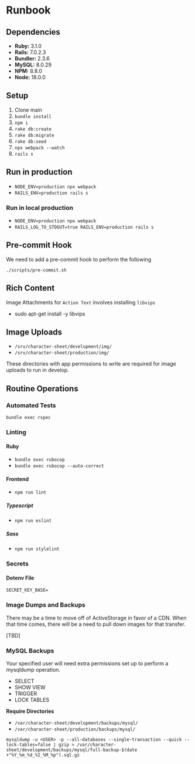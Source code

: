 # Runbook

## Dependencies

- **Ruby:** 3.1.0
- **Rails:** 7.0.2.3
- **Bundler:** 2.3.6
- **MySQL:** 8.0.29
- **NPM:** 8.8.0
- **Node:** 18.0.0

## Setup

1. Clone main
2. `bundle install`
3. `npm i`
4. `rake db:create`
5. `rake db:migrate`
6. `rake db:seed`
7. `npx webpack --watch`
8. `rails s`

## Run in production
- `NODE_ENV=production npx webpack`
- `RAILS_ENV=production rails s`

### Run in local production
- `NODE_ENV=production npx webpack`
- `RAILS_LOG_TO_STDOUT=true RAILS_ENV=production rails s`

## Pre-commit Hook

We need to add a pre-commit hook to perform the following

`./scripts/pre-commit.sh`

## Rich Content

Image Attachments for `Action Text` involves installing `libvips`

- sudo apt-get install -y libvips

## Image Uploads

- `/srv/character-sheet/development/img/`
- `/srv/character-sheet/production/img/`

These directories with app permissions to write are required for image uploads to run in develop.

## Routine Operations

### Automated Tests

`bundle exec rspec`

### Linting

#### Ruby

- `bundle exec rubocop`
- `bundle exec rubocop --auto-correct`

#### Frontend

- `npm run lint`

##### Typescript

- `npm run eslint`

##### Sass

- `npm run stylelint`

### Secrets

#### Dotenv File

```
SECRET_KEY_BASE=
```

### Image Dumps and Backups

There may be a time to move off of ActiveStorage in favor of a CDN. When that time comes, there will be a need to pull down images for that transfer.

[TBD]

### MySQL Backups

Your specified user will need extra permissions set up to perform a mysqldump operation.

- SELECT 
- SHOW VIEW
- TRIGGER
- LOCK TABLES

**Require Directories**

- `/var/character-sheet/development/backups/mysql/`
- `/var/character-sheet/production/backups/mysql/`

`mysqldump -u <USER> -p --all-databases --single-transaction --quick --lock-tables=false | gzip > /var/character-sheet/development/backups/mysql/full-backup-$(date +"%Y_%m_%d_%I_%M_%p").sql.gz`
